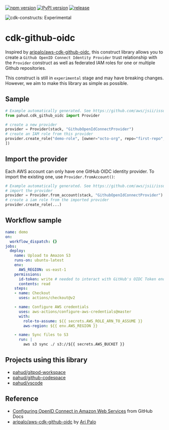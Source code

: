 [![npm version](https://badge.fury.io/js/@pahud%2Fcdk-github-oidc.svg)](https://badge.fury.io/js/@pahud%2Fcdk-github-oidc)
[![PyPI version](https://badge.fury.io/py/pahud-cdk-github-oidc.svg)](https://badge.fury.io/py/pahud-cdk-github-oidc)
[![release](https://github.com/pahud/cdk-github-oidc/actions/workflows/release.yml/badge.svg)](https://github.com/pahud/cdk-github-oidc/actions/workflows/release.yml)

![cdk-constructs: Experimental](https://img.shields.io/badge/cdk--constructs-experimental-important.svg?style=for-the-badge)

# cdk-github-oidc

Inspired by [aripalo/aws-cdk-github-oidc](https://github.com/aripalo/aws-cdk-github-oidc), this construct library allows you to create a `Github OpenID Connect Identity Provider` trust relationship with the `Provider` construct as well as federated IAM roles for one or multiple Github repositories.

This construct is still in `experimental` stage and may have breaking changes. However, we aim to make this library as simple as possible.

## Sample

```python
# Example automatically generated. See https://github.com/aws/jsii/issues/826
from pahud.cdk_github_oidc import Provider

# create a new provider
provider = Provider(stack, "GithubOpenIdConnectProvider")
# create an IAM role from this provider
provider.create_role("demo-role", [owner="octo-org", repo="first-repo", owner="octo-org", repo="second-repo", owner="octo-org", repo="third-repo"
])
```

## Import the provider

Each AWS account can only have one GitHub OIDC identity provider. To import the existing one, use `Provider.fromAccount()`:

```python
# Example automatically generated. See https://github.com/aws/jsii/issues/826
# import the provider
provider = Provider.from_account(stack, "GithubOpenIdConnectProvider")
# create a iam role from the imported provider
provider.create_role(...)
```

## Workflow sample

```yaml
name: demo
on:
  workflow_dispatch: {}
jobs:
  deploy:
    name: Upload to Amazon S3
    runs-on: ubuntu-latest
    env:
      AWS_REGION: us-east-1
    permissions:
      id-token: write # needed to interact with GitHub's OIDC Token endpoint.
      contents: read
    steps:
    - name: Checkout
      uses: actions/checkout@v2

    - name: Configure AWS credentials
      uses: aws-actions/configure-aws-credentials@master
      with:
        role-to-assume: ${{ secrets.AWS_ROLE_ARN_TO_ASSUME }}
        aws-region: ${{ env.AWS_REGION }}

    - name: Sync files to S3
      run: |
        aws s3 sync ./ s3://${{ secrets.AWS_BUCKET }}
```

## Projects using this library

* [pahud/gitpod-workspace](https://github.com/pahud/gitpod-workspace)
* [pahud/github-codespace](https://github.com/pahud/github-codespace)
* [pahud/vscode](https://github.com/pahud/vscode)

## Reference

* [Configuring OpenID Connect in Amazon Web Services](https://docs.github.com/en/actions/deployment/security-hardening-your-deployments/configuring-openid-connect-in-amazon-web-services) from GitHub Docs
* [aripalo/aws-cdk-github-oidc](https://github.com/aripalo/aws-cdk-github-oidc) by [Ari Palo](https://github.com/aripalo)
